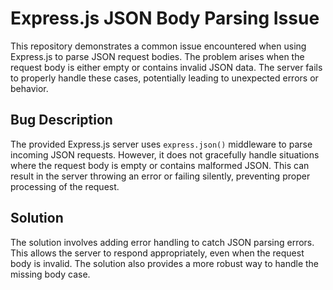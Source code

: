 # Express.js JSON Body Parsing Issue

This repository demonstrates a common issue encountered when using Express.js to parse JSON request bodies.  The problem arises when the request body is either empty or contains invalid JSON data.  The server fails to properly handle these cases, potentially leading to unexpected errors or behavior.

## Bug Description
The provided Express.js server uses `express.json()` middleware to parse incoming JSON requests. However, it does not gracefully handle situations where the request body is empty or contains malformed JSON.  This can result in the server throwing an error or failing silently, preventing proper processing of the request.

## Solution
The solution involves adding error handling to catch JSON parsing errors.  This allows the server to respond appropriately, even when the request body is invalid.  The solution also provides a more robust way to handle the missing body case. 